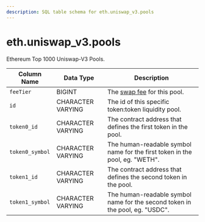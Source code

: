 ```yaml
---
description: SQL table schema for eth.uniswap_v3.pools
---
```


# eth.uniswap\_v3.pools

Ethereum Top 1000 Uniswap-V3 Pools.

| Column Name     | Data Type         | Description                                                                                    |
| --------------- | ----------------- | ---------------------------------------------------------------------------------------------- |
| `feeTier`       | BIGINT            | The [swap fee](https://docs.uniswap.org/concepts/protocol/fees#pool-fees-tiers) for this pool. |
| `id`            | CHARACTER VARYING | The id of this specific token:token liquidity pool.                                            |
| `token0_id`     | CHARACTER VARYING | The contract address that defines the first token in the pool.                                 |
| `token0_symbol` | CHARACTER VARYING | The human-readable symbol name for the first token in the pool, eg. "WETH".                    |
| `token1_id`     | CHARACTER VARYING | The contract address that defines the second token in the pool.                                |
| `token1_symbol` | CHARACTER VARYING | The human-readable symbol name for the second token in the pool, eg. "USDC".                   |
